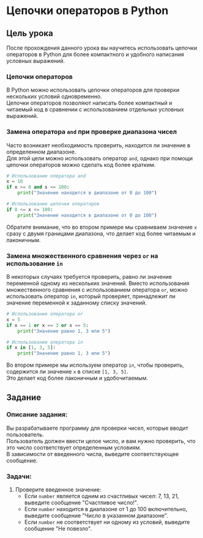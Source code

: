 # Цепочки операторов в Python

## Цель урока
После прохождения данного урока вы научитесь использовать цепочки операторов в Python для более компактного и удобного написания условных выражений.

### Цепочки операторов

В Python можно использовать цепочки операторов для проверки нескольких условий одновременно.  
Цепочки операторов позволяют написать более компактный и читаемый код в сравнении с использованием отдельных условных выражений.

### Замена оператора `and` при проверке диапазона чисел

Часто возникает необходимость проверить, находится ли значение в определенном диапазоне.  
Для этой цели можно использовать оператор `and`, однако при помощи цепочки операторов можно сделать код более кратким.

```python
# Использование оператора and
x = 10
if x >= 0 and x <= 100:
    print("Значение находится в диапазоне от 0 до 100")

# Использование цепочки операторов
if 0 <= x <= 100:
    print("Значение находится в диапазоне от 0 до 100")
```

Обратите внимание, что во втором примере мы сравниваем значение `x` сразу с двумя границами диапазона, что делает код более читаемым и лаконичным.

### Замена множественного сравнения через `or` на использование `in`

В некоторых случаях требуется проверить, равно ли значение переменной одному из нескольких значений. Вместо использования множественного сравнения с использованием оператора `or`, можно использовать оператор `in`, который проверяет, принадлежит ли значение переменной к заданному списку значений.

```python
# Использование оператора or
x = 5
if x == 1 or x == 3 or x == 5:
    print("Значение равно 1, 3 или 5")

# Использование оператора in
if x in [1, 3, 5]:
    print("Значение равно 1, 3 или 5")
```

Во втором примере мы используем оператор `in`, чтобы проверить, содержится ли значение `x` в списке `[1, 3, 5]`.  
Это делает код более лаконичным и удобочитаемым.

## Задание

### Описание задания: 
Вы разрабатываете программу для проверки чисел, которые вводит пользователь.  
Пользователь должен ввести целое число, и вам нужно проверить, что это число соответствует определенным условиям.  
В зависимости от введенного числа, выведите соответствующее сообщение.

### Задачи:
1. Проверите введенное значение:
   - Если `number` является одним из счастливых чисел: 7, 13, 21, выведите сообщение "Счастливое число!".
   - Если `number` находится в диапазоне от 1 до 100 включительно, выведите сообщение "Число в указанном диапазоне".
   - Если `number` не соответствует ни одному из условий, выведите сообщение "Не повезло".
